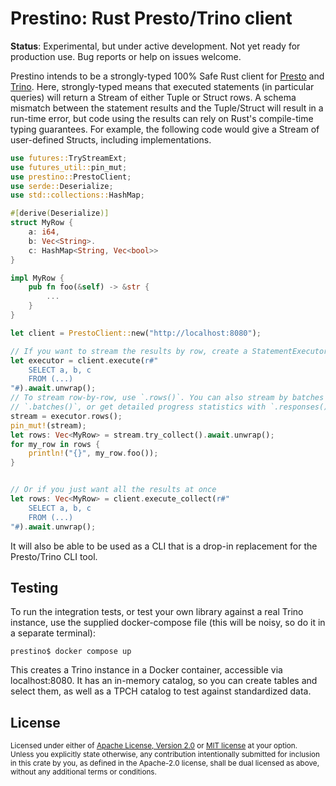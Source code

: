 # Prestino: Rust Presto/Trino client

**Status**: Experimental, but under active development.  Not yet ready for production use.  Bug reports or help on issues welcome.

Prestino intends to be a strongly-typed 100% Safe Rust client for [Presto](https://prestodb.io/) and [Trino](https://trino.io/).
Here, strongly-typed means that executed statements (in particular queries) will return a Stream of either Tuple or Struct rows.
A schema mismatch between the statement results and the Tuple/Struct will result in a run-time error, but code using the results
can rely on Rust's compile-time typing guarantees. For example, the following code would give a Stream of user-defined Structs,
including implementations.

```rs
use futures::TryStreamExt;
use futures_util::pin_mut;
use prestino::PrestoClient;
use serde::Deserialize;
use std::collections::HashMap;

#[derive(Deserialize)]
struct MyRow {
    a: i64,
    b: Vec<String>.
    c: HashMap<String, Vec<bool>>
}

impl MyRow {
    pub fn foo(&self) -> &str {
        ...
    }
}

let client = PrestoClient::new("http://localhost:8080");

// If you want to stream the results by row, create a StatementExecutor
let executor = client.execute(r#"
    SELECT a, b, c
    FROM (...)
"#).await.unwrap();
// To stream row-by-row, use `.rows()`. You can also stream by batches with
// `.batches()`, or get detailed progress statistics with `.responses()`
stream = executor.rows();
pin_mut!(stream);
let rows: Vec<MyRow> = stream.try_collect().await.unwrap();
for my_row in rows {
    println!("{}", my_row.foo());
}


// Or if you just want all the results at once
let rows: Vec<MyRow> = client.execute_collect(r#"
    SELECT a, b, c
    FROM (...)
"#).await.unwrap();
```

It will also be able to be used as a CLI that is a drop-in replacement for the Presto/Trino CLI tool.

## Testing

To run the integration tests, or test your own library against a real Trino instance, use the
supplied docker-compose file (this will be noisy, so do it in a separate terminal):

```
prestino$ docker compose up
```

This creates a Trino instance in a Docker container, accessible via localhost:8080.  It has an
in-memory catalog, so you can create tables and select them, as well as a TPCH catalog to test
against standardized data.

## License

<sup>
Licensed under either of <a href="LICENSE-APACHE">Apache License, Version
2.0</a> or <a href="LICENSE-MIT">MIT license</a> at your option.
</sup>

<br/>

<sub>
Unless you explicitly state otherwise, any contribution intentionally submitted
for inclusion in this crate by you, as defined in the Apache-2.0 license, shall
be dual licensed as above, without any additional terms or conditions.
</sub>